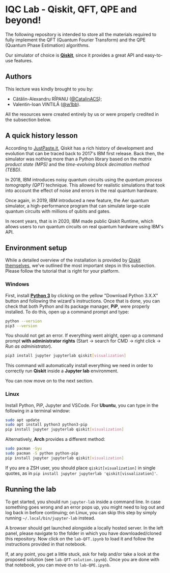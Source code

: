 # IQC Lab - Qiskit, QFT, QPE and beyond!

The following repository is intended to store all the materials required to
fully implement the QFT (Quantum Fourier Transform) and the QPE (Quantum Phase
Estimation) algorithms.

Our simulator of choice is [**Qiskit**](https://qiskit.org/), since it provides
a great API and easy-to-use features.

## Authors

This lecture was kindly brought to you by:

- Cătălin-Alexandru RÎPANU ([@CatalinACS](https://github.com/CatalinACS));
- Valentin-Ioan VINTILĂ ([@w1bb](https://github.com/w1bb)).

All the resources were created entirely by us or were properly credited in the subsection below.

## A quick history lesson

According to [JustPaste.it](https://justpaste.it/9trhs), Qiskit has a rich
history of development and evolution that can be traced back to 2017's IBM
first release. Back then, the simulator was nothing more than a Python library
based on the _matrix product state (MPS)_ and the
_time-evolving block decimation method (TEBD)_.

In 2018, IBM introduces noisy quantum circuits using the
_quantum process tomography (QPT)_ technique. This allowed for realistic
simulations that took into account the effect of noise and errors in the real
quantum hardware.

Once again, in 2019, IBM introduced a new feature, the Aer quantum simulator,
a high-performance program that can simulate large-scale quantum circuits with
millions of qubits and gates.

In recent years, that is in 2020, IBM made public Qiskit Runtime, which allows
users to run quantum circuits on real quantum hardware using IBM's API.

## Environment setup

While a detailed overview of the installation is provided by
[Qiskit themselves](https://qiskit.org/documentation/getting_started.html),
we've outlined the most important steps in this subsection. Please follow the
tutorial that is right for your platform.

### Windows

First, install [**Python 3**](https://www.python.org/downloads/) by clicking on
the yellow "Download Python 3.X.X" button and following the wizard's
instructions. Once that is done, you can check that both Python and its package
manager, **PiP**, were properly installed. To do this, open up a command prompt
and type:

```bash
python --version
pip3 --version
```

You should not get an error. If everything went alright, open up a command
prompt **with administrator rights** (Start -> search for CMD -> right click ->
_Run as administrator_).

```bash
pip3 install jupyter jupyterlab qiskit[visualization]
```

This command will automatically install everything we need in order to correctly
run **Qiskit** inside a **Jupyter lab** environment.

You can now move on to the next section.

### Linux

Install Python, PiP, Jupyter and VSCode. For **Ubuntu**, you can type in the
following in a terminal window:

```bash
sudo apt update
sudo apt install python3 python3-pip
pip install jupyter jupyterlab qiskit[visualization]
```

Alternatively, **Arch** provides a different method:

```bash
sudo pacman -Syu
sudo pacman -S python python-pip
pip install jupyter jupyterlab qiskit[visualization]
```

If you are a ZSH user, you should place `qiskit[visualization]` in single
quotes, as in `pip install jupyter jupyterlab 'qiskit[visualization]'`.

## Running the lab

To get started, you should run `jupyter-lab` inside a command line. In case
something goes wrong and an error pops up, you might need to log out and log
back in before continuing; on Linux, you can skip this step by simply running
`~/.local/bin/jupyter-lab` instead.

A browser should get launched alongside a locally hosted server. In the left
panel, please navigate to the folder in which you have downloaded/cloned this
repository. Now click on the `lab-QFT.ipynb` to load it and follow the
instructions provided in that notebook.

If, at any point, you get a little stuck, ask for help and/or take a look at the
proposed solution (see `lab-QFT-solution.ipynb`). Once you are done with that
notebook, you can move on to `lab-QPE.ipynb`.
